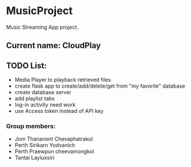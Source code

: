 # MusicProject
Music Streaming App project.
## Current name: CloudPlay

## TODO List:
- Media Player to playback retrieved files
- create flask app to create/add/delete/get from "my favorite" database
- create database server
- add playlist tabs
- log-in activity need work
- use Access token instead of API key

### Group members:
- Jom Thananont Chevaphatrakul
- Perth Sirikarn Yodvanich
- Perth Praewpun cheevamongkol
- Tantai Layluxsiri

